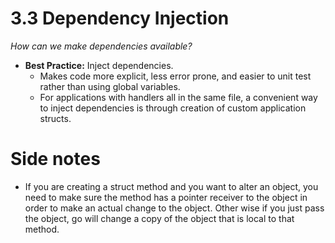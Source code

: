 # 3.3 Dependency Injection 
*How can we make dependencies available?*
- **Best Practice:** Inject dependencies. 
	- Makes code more explicit, less error prone, and easier to unit test rather than using global variables. 
	- For applications with handlers all in the same file, a convenient way to inject dependencies is through creation of custom application structs.


# Side notes
- If you are creating a struct method and you want to alter an object, you need to make sure the method has a pointer receiver to the object in order to make an actual change to the object. Other wise if you just pass the object, go will change a copy of the object that is local to that method. 
